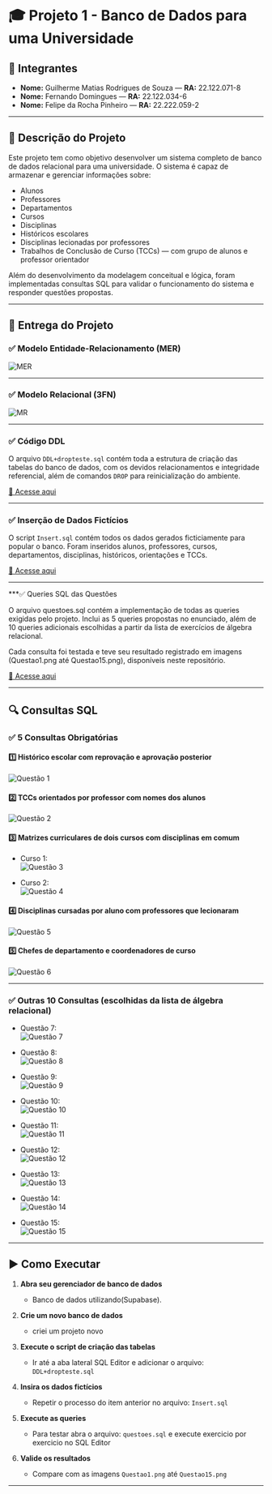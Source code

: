 # 🎓 Projeto 1 - Banco de Dados para uma Universidade

## 👥 Integrantes

- **Nome:** Guilherme Matias Rodrigues de Souza — **RA:** 22.122.071-8 
- **Nome:** Fernando Domingues — **RA:** 22.122.034-6
- **Nome:** Felipe da Rocha Pinheiro — **RA:** 22.222.059-2

---

## 📖 Descrição do Projeto

Este projeto tem como objetivo desenvolver um sistema completo de banco de dados relacional para uma universidade. O sistema é capaz de armazenar e gerenciar informações sobre:

- Alunos
- Professores
- Departamentos
- Cursos
- Disciplinas
- Históricos escolares
- Disciplinas lecionadas por professores
- Trabalhos de Conclusão de Curso (TCCs) — com grupo de alunos e professor orientador

Além do desenvolvimento da modelagem conceitual e lógica, foram implementadas consultas SQL para validar o funcionamento do sistema e responder questões propostas.

---

## 🧩 Entrega do Projeto

### ✅ Modelo Entidade-Relacionamento (MER)

![MER](https://github.com/Matias2335/Projeto_Universidade/blob/main/MER.png?raw=true)

---

### ✅ Modelo Relacional (3FN)

![MR](https://github.com/Matias2335/Projeto_Universidade/blob/main/MR.png?raw=true)


---

### ✅ Código DDL

O arquivo `DDL+dropteste.sql` contém toda a estrutura de criação das tabelas do banco de dados, com os devidos relacionamentos e integridade referencial, além de comandos `DROP` para reinicialização do ambiente.

[🔗 Acesse aqui](https://github.com/Matias2335/Projeto_Universidade/blob/main/DDL%2Bdropteste.sql)

---

### ✅ Inserção de Dados Fictícios

O script `Insert.sql` contém todos os dados gerados ficticiamente para popular o banco. Foram inseridos alunos, professores, cursos, departamentos, disciplinas, históricos, orientações e TCCs.

[🔗 Acesse aqui](https://github.com/Matias2335/Projeto_Universidade/blob/main/Insert.sql)

---

***✅ Queries SQL das Questões

O arquivo questoes.sql contém a implementação de todas as queries exigidas pelo projeto. Inclui as 5 queries propostas no enunciado, além de 10 queries adicionais escolhidas a partir da lista de exercícios de álgebra relacional.

Cada consulta foi testada e teve seu resultado registrado em imagens (Questao1.png até Questao15.png), disponíveis neste repositório.

[🔗 Acesse aqui](https://github.com/Matias2335/Projeto_Universidade/blob/main/questoes.sql)

---

## 🔍 Consultas SQL

### ✅ 5 Consultas Obrigatórias

#### 1️⃣ Histórico escolar com reprovação e aprovação posterior  
![Questão 1](https://github.com/Matias2335/Projeto_Universidade/blob/main/Questao1.png?raw=true)

#### 2️⃣ TCCs orientados por professor com nomes dos alunos  
![Questão 2](https://github.com/Matias2335/Projeto_Universidade/blob/main/Questao2.png?raw=true)

#### 3️⃣ Matrizes curriculares de dois cursos com disciplinas em comum  
- Curso 1:  
  ![Questão 3](https://github.com/Matias2335/Projeto_Universidade/blob/main/Questao3.png?raw=true)

- Curso 2:  
  ![Questão 4](https://github.com/Matias2335/Projeto_Universidade/blob/main/Questao4.png?raw=true)

#### 4️⃣ Disciplinas cursadas por aluno com professores que lecionaram  
![Questão 5](https://github.com/Matias2335/Projeto_Universidade/blob/main/Questao5.png?raw=true)

#### 5️⃣ Chefes de departamento e coordenadores de curso  
![Questão 6](https://github.com/Matias2335/Projeto_Universidade/blob/main/Questao6.png?raw=true)

---

### ✅ Outras 10 Consultas (escolhidas da lista de álgebra relacional)

- Questão 7:  
  ![Questão 7](https://github.com/Matias2335/Projeto_Universidade/blob/main/Questao7.png?raw=true)

- Questão 8:  
  ![Questão 8](https://github.com/Matias2335/Projeto_Universidade/blob/main/Questao8.png?raw=true)

- Questão 9:  
  ![Questão 9](https://github.com/Matias2335/Projeto_Universidade/blob/main/Questao9.png?raw=true)

- Questão 10:  
  ![Questão 10](https://github.com/Matias2335/Projeto_Universidade/blob/main/Questao10.png?raw=true)

- Questão 11:  
  ![Questão 11](https://github.com/Matias2335/Projeto_Universidade/blob/main/Questao11.png?raw=true)

- Questão 12:  
  ![Questão 12](https://github.com/Matias2335/Projeto_Universidade/blob/main/Questao12.png?raw=true)

- Questão 13:  
  ![Questão 13](https://github.com/Matias2335/Projeto_Universidade/blob/main/Questao13.png?raw=true)

- Questão 14:  
  ![Questão 14](https://github.com/Matias2335/Projeto_Universidade/blob/main/Questao14.png?raw=true)

- Questão 15:  
  ![Questão 15](https://github.com/Matias2335/Projeto_Universidade/blob/main/Questao15.png?raw=true)

---

## ▶️ Como Executar

1. **Abra seu gerenciador de banco de dados**
   - Banco de dados utilizando(Supabase).

2. **Crie um novo banco de dados**
   - criei um projeto novo 
4. **Execute o script de criação das tabelas**
   - Ir até a aba lateral SQL Editor e adicionar o arquivo: `DDL+dropteste.sql` 

5. **Insira os dados fictícios**
   - Repetir o processo do item anterior no arquivo: `Insert.sql`

6. **Execute as queries**
   - Para testar abra o arquivo: `questoes.sql` e execute exercicio por exercicio no SQL Editor 

7. **Valide os resultados**
   - Compare com as imagens `Questao1.png` até `Questao15.png`

---

